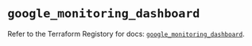 # `google_monitoring_dashboard`

Refer to the Terraform Registory for docs: [`google_monitoring_dashboard`](https://registry.terraform.io/providers/hashicorp/google-beta/4.67.0/docs/resources/google_monitoring_dashboard).
